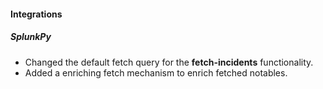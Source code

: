 
#### Integrations
##### SplunkPy
- Changed the default fetch query for the **fetch-incidents** functionality.
- Added a enriching fetch mechanism to enrich fetched notables.
